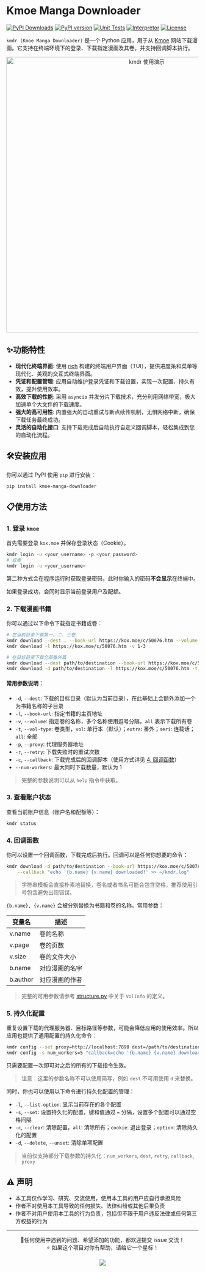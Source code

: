 # Kmoe Manga Downloader

[![PyPI Downloads](https://static.pepy.tech/badge/kmoe-manga-downloader)](https://pepy.tech/projects/kmoe-manga-downloader) [![PyPI version](https://img.shields.io/pypi/v/kmoe-manga-downloader.svg)](https://pypi.org/project/kmoe-manga-downloader/) [![Unit Tests](https://github.com/chrisis58/kmdr/actions/workflows/unit-test.yml/badge.svg)](https://github.com/chrisis58/kmdr/actions/workflows/unit-test.yml) [![Interpretor](https://img.shields.io/badge/python-3.9+-blue)](https://www.python.org/) [![License](https://img.shields.io/badge/License-MIT-green)](https://github.com/chrisis58/kmdr/blob/main/LICENSE)

`kmdr (Kmoe Manga Downloader)` 是一个 Python 应用，用于从 [Kmoe](https://kox.moe/) 网站下载漫画。它支持在终端环境下的登录、下载指定漫画及其卷，并支持回调脚本执行。

<p align="center">
  <img src="assets/kmdr-demo.gif" alt="kmdr 使用演示" width="720">
</p>

## ✨功能特性

- **现代化终端界面**: 使用 [rich](https://github.com/Textualize/rich) 构建的终端用户界面（TUI），提供进度条和菜单等现代化、美观的交互式终端界面。
- **凭证和配置管理**: 应用自动维护登录凭证和下载设置，实现一次配置、持久有效，提升使用效率。
- **高效下载的性能**:  采用 `asyncio` 并发分片下载技术，充分利用网络带宽，极大加速单个大文件的下载速度。
- **强大的高可用性**: 内置强大的自动重试与断点续传机制，无惧网络中断，确保下载任务最终成功。
- **灵活的自动化接口**: 支持下载完成后自动执行自定义回调脚本，轻松集成到您的自动化流程。

## 🛠️安装应用

你可以通过 PyPI 使用 `pip` 进行安装：

```bash
pip install kmoe-manga-downloader
```

## 📋使用方法

### 1. 登录 `kmoe`

首先需要登录 `kox.moe` 并保存登录状态（Cookie）。

```bash
kmdr login -u <your_username> -p <your_password>
# 或者
kmdr login -u <your_username>
```

第二种方式会在程序运行时获取登录密码，此时你输入的密码**不会显示**在终端中。

如果登录成功，会同时显示当前登录用户及配额。

### 2. 下载漫画书籍

你可以通过以下命令下载指定书籍或卷：

```bash
# 在当前目录下载第一、二、三卷
kmdr download --dest . --book-url https://kox.moe/c/50076.htm --volume 1,2,3
kmdr download -l https://kox.moe/c/50076.htm -v 1-3
```

```bash
# 在目标目录下载全部番外篇
kmdr download --dest path/to/destination --book-url https://kox.moe/c/50076.htm --vol-type extra -v all
kmdr download -d path/to/destination -l https://kox.moe/c/50076.htm -t extra -v all
```

#### 常用参数说明：

- `-d`, `--dest`: 下载的目标目录（默认为当前目录），在此基础上会额外添加一个为书籍名称的子目录
- `-l`, `--book-url`: 指定书籍的主页地址
- `-v`, `--volume`: 指定卷的名称，多个名称使用逗号分隔，`all` 表示下载所有卷
- `-t`, `--vol-type`: 卷类型，`vol`: 单行本（默认）；`extra`: 番外；`seri`: 连载话；`all`: 全部
- `-p`, `--proxy`: 代理服务器地址
- `-r`, `--retry`: 下载失败时的重试次数
- `-c`, `--callback`: 下载完成后的回调脚本（使用方式详见 [4. 回调函数](https://github.com/chrisis58/kmoe-manga-downlaoder?tab=readme-ov-file#4-%E5%9B%9E%E8%B0%83%E5%87%BD%E6%95%B0)）
- `--num-workers`: 最大同时下载数量，默认为 1

> 完整的参数说明可以从 `help` 指令中获取。

### 3. 查看账户状态

查看当前账户信息（账户名和配额等）：

```bash
kmdr status
```

### 4. 回调函数

你可以设置一个回调函数，下载完成后执行。回调可以是任何你想要的命令：

```bash
kmdr download -d path/to/destination --book-url https://kox.moe/c/50076.htm -v 1-3 \
	--callback "echo '{b.name} {v.name} downloaded!' >> ~/kmdr.log"
```

> 字符串模板会直接朴素地替换，卷名或者书名可能会包含空格，推荐使用引号包含避免出现错误。

`{b.name}, {v.name}` 会被分别替换为书籍和卷的名称。常用参数：

| 变量名   | 描述           |
| -------- | -------------- |
| v.name   | 卷的名称       |
| v.page   | 卷的页数       |
| v.size   | 卷的文件大小   |
| b.name   | 对应漫画的名字 |
| b.author | 对应漫画的作者 |

> 完整的可用参数请参考 [structure.py](https://github.com/chrisis58/kmdr/blob/main/core/structure.py#L11) 中关于 `VolInfo` 的定义。

### 5. 持久化配置

重复设置下载的代理服务器、目标路径等参数，可能会降低应用的使用效率。所以应用也提供了通用配置的持久化命令：

```bash
kmdr config --set proxy=http://localhost:7890 dest=/path/to/destination
kmdr config -s num_workers=5 "callback=echo '{b.name} {v.name} downloaded!' >> ~/kmdr.log"
```

只需要配置一次即可对之后的所有的下载指令生效。

> 注意：这里的参数名称不可以使用简写，例如 `dest` 不可用使用 `d` 来替换。

同时，你也可以使用以下命令进行持久化配置的管理：

- `-l`, `--list-option`: 显示当前存在的各个配置
- `-s`, `--set`: 设置持久化的配置，键和值通过 `=` 分隔，设置多个配置可以通过空格间隔
- `-c`, `--clear`: 清除配置，`all`: 清除所有；`cookie`: 退出登录；`option`: 清除持久化的配置
- `-d`, `--delete`, `--unset`: 清除单项配置

> 当前仅支持部分下载参数的持久化：`num_workers`, `dest`, `retry`, `callback`, `proxy`

## ⚠️ 声明

- 本工具仅作学习、研究、交流使用，使用本工具的用户应自行承担风险
- 作者不对使用本工具导致的任何损失、法律纠纷或其他后果负责
- 作者不对用户使用本工具的行为负责，包括但不限于用户违反法律或任何第三方权益的行为

---

<div align=center> 
💬任何使用中遇到的问题、希望添加的功能，都欢迎提交 issue 交流！<br />
⭐ 如果这个项目对你有帮助，请给它一个星标！<br /> <br /> 
<img src="https://counter.seku.su/cmoe?name=kmdr&theme=mbs" />
</div>
